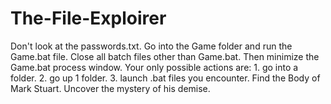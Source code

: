 # The-File-Exploirer
Don't look at the passwords.txt.
Go into the Game folder and run the Game.bat file. Close all batch files other than Game.bat.
Then minimize the Game.bat process window.
Your only possible actions are:
    1. go into a folder.
    2. go up 1 folder.
    3. launch .bat files you encounter.
Find the Body of Mark Stuart. Uncover the mystery of his demise.